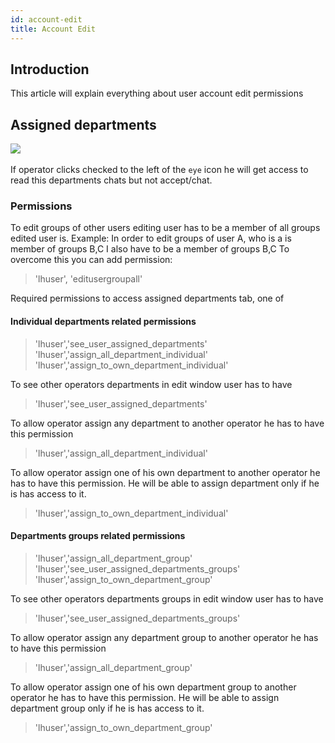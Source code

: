 ```yaml
---
id: account-edit
title: Account Edit
---
```


## Introduction

This article will explain everything about user account edit permissions

## Assigned departments

​![](/img/user/assigned-departments.png)

If operator clicks checked to the left of the `eye` icon he will get access to read this departments chats but not accept/chat.

### Permissions

To edit groups of other users editing user has to be a member of all groups edited user is.
Example: In order to edit groups of user A, who is a is member of groups B,C I also have to be a member of groups B,C
To overcome this you can add permission:

> 'lhuser', 'editusergroupall'

Required permissions to access assigned departments tab, one of

#### Individual departments related permissions

> 'lhuser','see_user_assigned_departments'
> 'lhuser','assign_all_department_individual'
> 'lhuser','assign_to_own_department_individual'

To see other operators departments in edit window user has to have

> 'lhuser','see_user_assigned_departments'

To allow operator assign any department to another operator he has to have this permission

> 'lhuser','assign_all_department_individual'

To allow operator assign one of his own department to another operator he has to have this permission. He will be able to assign department only if he is has access to it.

> 'lhuser','assign_to_own_department_individual'

#### Departments groups related permissions

> 'lhuser','assign_all_department_group'
> 'lhuser','see_user_assigned_departments_groups'
> 'lhuser','assign_to_own_department_group'

To see other operators departments groups in edit window user has to have

> 'lhuser','see_user_assigned_departments_groups'

To allow operator assign any department group to another operator he has to have this permission

> 'lhuser','assign_all_department_group'

To allow operator assign one of his own department group to another operator he has to have this permission. He will be able to assign department group only if he is has access to it.

> 'lhuser','assign_to_own_department_group'




